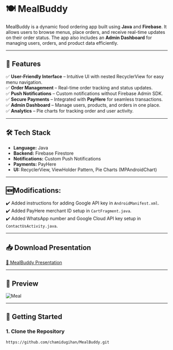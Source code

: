 # 🍽️ MealBuddy

MealBuddy is a dynamic food ordering app built using **Java** and **Firebase**. It allows users to browse menus, place orders, and receive real-time updates on their order status. The app also includes an **Admin Dashboard** for managing users, orders, and product data efficiently.

---

## 🚀 Features
✅ **User-Friendly Interface** – Intuitive UI with nested RecyclerView for easy menu navigation.  
✅ **Order Management** – Real-time order tracking and status updates.  
✅ **Push Notifications** – Custom notifications without Firebase Admin SDK.  
✅ **Secure Payments** – Integrated with **PayHere** for seamless transactions.  
✅ **Admin Dashboard** – Manage users, products, and orders in one place.  
✅ **Analytics** – Pie charts for tracking order and user activity.  

---

## 🛠️ Tech Stack
- **Language:** Java  
- **Backend:** Firebase Firestore  
- **Notifications:** Custom Push Notifications  
- **Payments:** PayHere  
- **UI:** RecyclerView, ViewHolder Pattern, Pie Charts (MPAndroidChart)  

---

## 🆕**Modifications:**
✔️ Added instructions for adding Google API key in `AndroidManifest.xml`.  
✔️ Added PayHere merchant ID setup in `CartFragment.java`.  
✔️ Added WhatsApp number and Google Cloud API key setup in `ContactUsActivity.java`.    

---

## 📥 Download Presentation
[📎 MealBuddy Presentation](https://github.com/user-attachments/files/19127168/MealBuddy.Presentation.2.pptx)  

---

## 🌄 Preview
![Meal](https://github.com/user-attachments/assets/e1963611-187b-48f2-b579-792f384f862e)

---

## 🚀 Getting Started

### **1. Clone the Repository**
```bash
https://github.com/chamidugihan/MealBuddy.git
